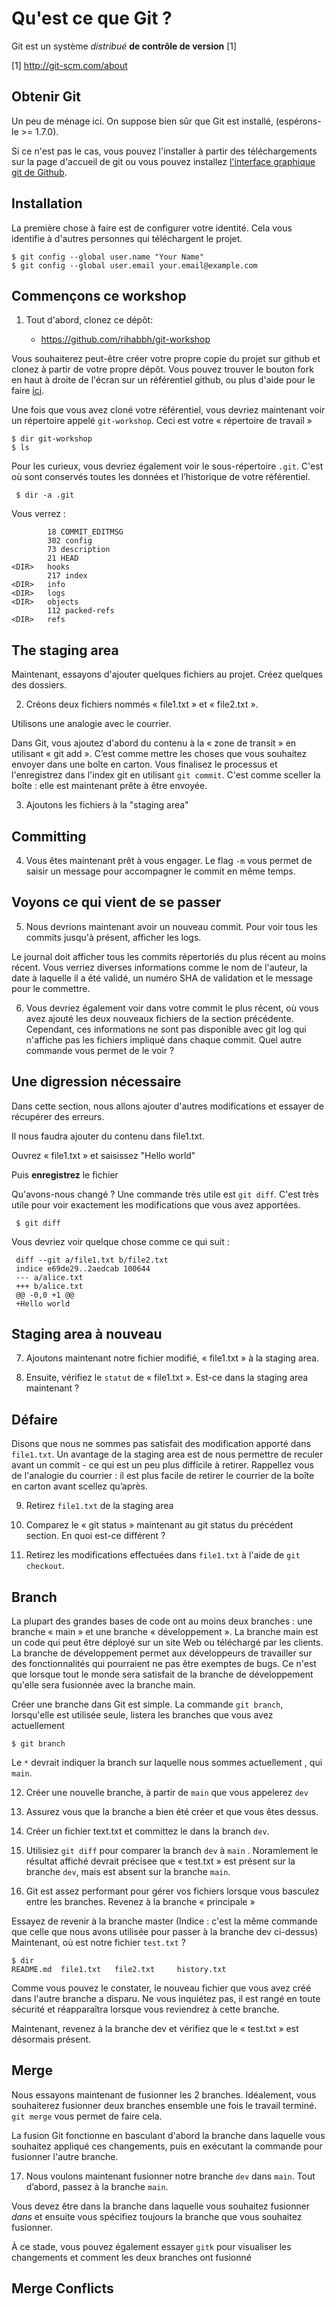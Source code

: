 Qu'est ce que Git ?
=============

Git est un système *distribué* **de contrôle de version** [1]

[1] <a href="http://git-scm.com/about">http://git-scm.com/about</a>


Obtenir Git
-----------

Un peu de ménage ici. On suppose bien sûr que Git est installé,
(espérons-le \>= 1.7.0).

Si ce n'est pas le cas, vous pouvez l'installer à partir des téléchargements sur la page d'accueil de git ou vous pouvez
installez [l'interface graphique git de Github](https://help.github.com/articles/set-up-git/).


Installation
-----

La première chose à faire est de configurer votre identité. Cela vous identifie à
d'autres personnes qui téléchargent le projet.

    $ git config --global user.name "Your Name"
    $ git config --global user.email your.email@example.com

Commençons ce workshop
---------------------

1. Tout d'abord, clonez ce dépôt:

    - https://github.com/rihabbh/git-workshop

Vous souhaiterez peut-être créer votre propre copie du projet sur github et
clonez à partir de votre propre dépôt. Vous pouvez trouver le bouton fork en haut à droite de
l'écran sur un référentiel github, ou plus d'aide pour le faire [ici](https://help.github.com/articles/fork-a-repo/).

Une fois que vous avez cloné votre référentiel, vous devriez maintenant voir un répertoire
appelé `git-workshop`. Ceci est votre « répertoire de travail »

    $ dir git-workshop
    $ ls

Pour les curieux, vous devriez également voir le sous-répertoire `.git`. C'est
où sont conservés toutes les données et l’historique de votre référentiel.

     $ dir -a .git

Vous verrez :

            18 COMMIT_EDITMSG
            302 config
            73 description
            21 HEAD
    <DIR>   hooks
            217 index
    <DIR>   info
    <DIR>   logs
    <DIR>   objects
            112 packed-refs
    <DIR>   refs



The staging area
----------------

Maintenant, essayons d'ajouter quelques fichiers au projet. Créez quelques
des dossiers.

2. Créons deux fichiers nommés « file1.txt » et « file2.txt ».

Utilisons une analogie avec le courrier.

Dans Git, vous ajoutez d'abord du contenu à la « zone de transit » en utilisant « git add ».
C’est comme mettre les choses que vous souhaitez envoyer dans une boîte en carton.
Vous finalisez le processus et l'enregistrez dans l'index git en utilisant
`git commit`. C'est comme sceller la boîte : elle est maintenant prête à être envoyée.

3. Ajoutons les fichiers à la "staging area"


Committing
----------

4. Vous êtes maintenant prêt à vous engager. Le flag `-m` vous permet de saisir un message pour accompagner le commit en même temps.


Voyons ce qui vient de se passer
----------------------------

5. Nous devrions maintenant avoir un nouveau commit. Pour voir tous les commits jusqu'à présent, afficher les logs.


Le journal doit afficher tous les commits répertoriés du plus récent au moins
récent. Vous verriez diverses informations comme le nom de l'auteur,
la date à laquelle il a été validé, un numéro SHA de validation et le message pour le
commettre.

6. Vous devriez également voir dans votre commit le plus récent, où vous avez ajouté les deux nouveaux fichiers de la section précédente. Cependant, ces informations ne sont pas disponible avec git log qui n'affiche pas les fichiers impliqué dans chaque commit. Quel autre commande vous permet de le voir ?

Une digression nécessaire
----------------------

Dans cette section, nous allons ajouter d'autres modifications et essayer de récupérer des erreurs.

 Il nous faudra ajouter du contenu dans file1.txt.

Ouvrez « file1.txt » et saisissez "Hello world"

Puis **enregistrez** le fichier

Qu'avons-nous changé ? Une commande très utile est `git diff`. C'est très
utile pour voir exactement les modifications que vous avez apportées.

     $ git diff

Vous devriez voir quelque chose comme ce qui suit :

     diff --git a/file1.txt b/file2.txt
     indice e69de29..2aedcab 100644
     --- a/alice.txt
     +++ b/alice.txt
     @@ -0,0 +1 @@
     +Hello world



Staging area à nouveau
-------------------

7. Ajoutons maintenant notre fichier modifié, « file1.txt » à la staging area. 

8. Ensuite, vérifiez le `statut`  de « file1.txt ». Est-ce dans la staging area maintenant ?

Défaire
-------

Disons que nous ne sommes pas satisfait des modification apporté dans `file1.txt`. Un avantage de la staging area est de nous permettre de reculer avant un commit - ce qui est un peu plus difficile à retirer. Rappellez vous de l'analogie du courrier : il est plus facile de retirer le courrier de la boîte en carton avant scellez qu’après.

9. Retirez `file1.txt` de la staging area

10. Comparez le « git status » maintenant au git status du précédent
section. En quoi est-ce différent ?

11. Retirez les modifications effectuées dans `file1.txt` à l'aide de `git checkout`.

Branch
-------

La plupart des grandes bases de code ont au moins deux branches : une branche « main » et une branche « développement ». La branche main est un code qui peut être déployé sur un site Web ou téléchargé par les clients. La branche de développement permet aux développeurs de travailler sur des fonctionnalités qui pourraient ne pas être exemptes de bugs. Ce n'est que lorsque tout le monde sera satisfait de la branche de développement qu'elle sera fusionnée avec la branche main.

Créer une branche dans Git est simple. La commande `git branch`, lorsqu'elle est utilisée seule, listera les branches que vous avez actuellement

    $ git branch

Le  `*` devrait indiquer la branch sur laquelle nous sommes actuellement , qui `main`.

12. Créer une nouvelle branche, à partir de `main` que vous appelerez `dev`

13. Assurez vous que la branche a bien été créer et que vous êtes dessus. 

14. Créer un fichier text.txt et committez le dans la branch `dev`.

15. Utilisiez `git diff` pour comparer la branch `dev` à `main` . Noramlement le résultat affiché devrait précisee que « test.txt » est présent sur la branche  `dev`, mais est absent sur la branche `main`.


16. Git est assez performant pour gérer vos fichiers lorsque vous basculez entre les branches. Revenez à la branche « principale »

Essayez de revenir à la branche master (Indice : c'est la même commande que celle que nous avons utilisée pour passer à la branche dev ci-dessus)
Maintenant, où est notre fichier `test.txt` ?

    $ dir
    README.md  file1.txt   file2.txt     history.txt


Comme vous pouvez le constater, le nouveau fichier que vous avez créé dans l'autre branche a disparu. Ne vous inquiétez pas, il est rangé en toute sécurité et réapparaîtra lorsque vous reviendrez à cette branche.

Maintenant, revenez à la branche dev et vérifiez que le « test.txt » est
désormais présent.


Merge
-------

Nous essayons maintenant de fusionner les 2 branches. Idéalement, vous souhaiterez fusionner deux branches ensemble une fois le travail terminé.
`git merge` vous permet de faire cela.

La fusion Git fonctionne en basculant d'abord la branche dans laquelle vous souhaitez appliqué ces changements, puis en exécutant la commande pour fusionner l'autre branche.

17. Nous voulons maintenant fusionner notre branche `dev` dans `main`. Tout d’abord, passez à la branche `main`.

Vous devez être dans la branche dans laquelle vous souhaitez fusionner *dans* et ensuite vous spécifiez toujours la branche que vous souhaitez fusionner.

À ce stade, vous pouvez également essayer `gitk` pour visualiser les changements et comment les deux branches ont fusionné


Merge Conflicts
---------------


